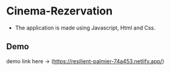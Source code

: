 # Cinema-Rezervation

 * The application is made using Javascript, Html and Css.
 
 ## Demo 
 demo link here -> (https://resilient-palmier-74a453.netlify.app/)

